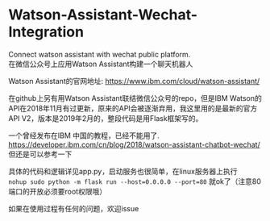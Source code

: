 # Watson-Assistant-Wechat-Integration
Connect watson assistant with wechat public platform.   
在微信公众号上应用Watson Assistant构建一个聊天机器人

Watson Assistant的官网地址: https://www.ibm.com/cloud/watson-assistant/

在github上另有用Watson Assistant联结微信公众号的repo，但是IBM Watson的API在2018年11月有过更新，原来的API会被逐渐弃用，我这里用的是最新的官方API V2，版本是2019年2月的，整段代码是用Flask框架写的。

一个曾经发布在IBM 中国的教程，已经不能用了. https://developer.ibm.com/cn/blog/2018/watson-assistant-chatbot-wechat/ 但还是可以参考一下

具体的代码和逻辑详见app.py，启动服务也很简单，在linux服务器上执行  
`nohup sudo python -m flask run --host=0.0.0.0 --port=80`
就ok了（注意80端口的开放必须要root权限哦）

如果在使用过程有任何的问题，欢迎issue
